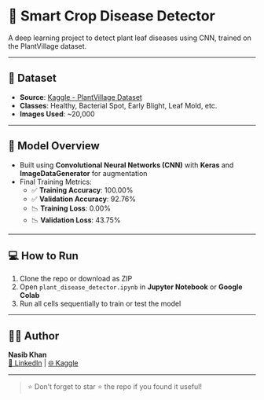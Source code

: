 # 🌾 Smart Crop Disease Detector

A deep learning project to detect plant leaf diseases using CNN, trained on the PlantVillage dataset.

---

## 📁 Dataset
- **Source**: [Kaggle - PlantVillage Dataset](https://www.kaggle.com/datasets/emmarex/plantdisease)
- **Classes**: Healthy, Bacterial Spot, Early Blight, Leaf Mold, etc.
- **Images Used**: ~20,000

---

## 🧠 Model Overview
- Built using **Convolutional Neural Networks (CNN)** with **Keras** and **ImageDataGenerator** for augmentation
- Final Training Metrics:
  - ✅ **Training Accuracy**: 100.00%
  - ✅ **Validation Accuracy**: 92.76%
  - 📉 **Training Loss**: 0.00%
  - 📉 **Validation Loss**: 43.75%

---

## 💻 How to Run
1. Clone the repo or download as ZIP
2. Open `plant_disease_detector.ipynb` in **Jupyter Notebook** or **Google Colab**
3. Run all cells sequentially to train or test the model

---

## 🧑‍💻 Author
**Nasib Khan**  
[🔗 LinkedIn](https://www.linkedin.com/in/nasib-khan-0123459z786/) | [🌐 Kaggle](https://www.kaggle.com/nasibyun)

---

> ⭐ Don’t forget to star ⭐ the repo if you found it useful!
